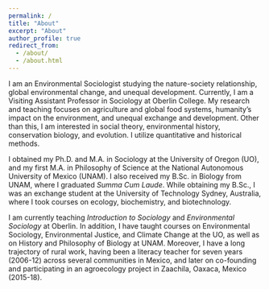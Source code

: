 ```yaml
---
permalink: /
title: "About"
excerpt: "About"
author_profile: true
redirect_from: 
  - /about/
  - /about.html
---
```


I am an Environmental Sociologist studying the nature-society relationship, global environmental change, and unequal development. Currently, I am a Visiting Assistant Professor in Sociology at Oberlin College. My research and teaching focuses on agriculture and global food systems, humanity’s impact on the environment, and unequal exchange and development. Other than this, I am interested in social theory, environmental history, conservation biology, and evolution. I utilize quantitative and historical methods.

I obtained my Ph.D. and M.A. in Sociology at the University of Oregon (UO), and my first M.A. in Philosophy of Science at the National Autonomous University of Mexico (UNAM). I also received my B.Sc. in Biology from UNAM, where I graduated _Summa Cum Laude_. While obtaining my B.Sc., I was an exchange student at the University of Technology Sydney, Australia, where I took courses on ecology, biochemistry, and biotechnology.

I am currently teaching _Introduction to Sociology_ and _Environmental Sociology_ at Oberlin. In addition, I have taught courses on Environmental Sociology, Environmental Justice, and Climate Change at the UO, as well as on History and Philosophy of Biology at UNAM. Moreover, I have a long trajectory of rural work, having been a literacy teacher for seven years (2006-12) across several communities in Mexico, and later on co-founding and participating in an agroecology project in Zaachila, Oaxaca, Mexico (2015-18).

